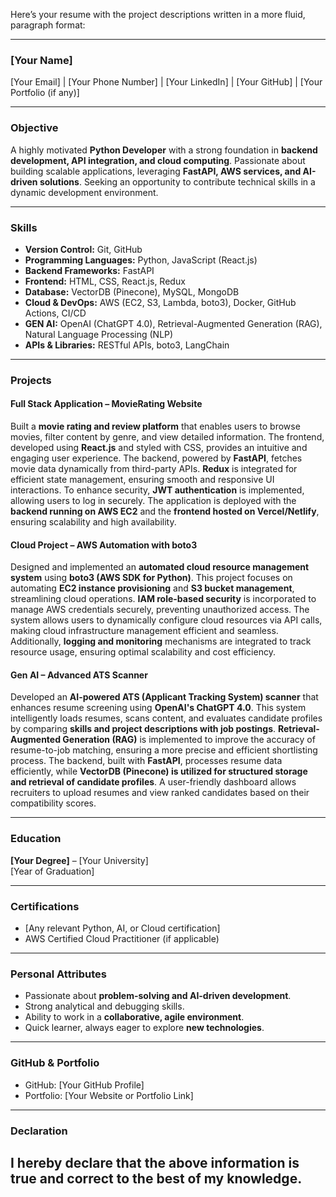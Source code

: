 Here’s your resume with the project descriptions written in a more fluid, paragraph format:  

---

### **[Your Name]**  
[Your Email] | [Your Phone Number] | [Your LinkedIn] | [Your GitHub] | [Your Portfolio (if any)]  

---

### **Objective**  
A highly motivated **Python Developer** with a strong foundation in **backend development, API integration, and cloud computing**. Passionate about building scalable applications, leveraging **FastAPI, AWS services, and AI-driven solutions**. Seeking an opportunity to contribute technical skills in a dynamic development environment.  

---

### **Skills**  
- **Version Control:** Git, GitHub  
- **Programming Languages:** Python, JavaScript (React.js)  
- **Backend Frameworks:** FastAPI  
- **Frontend:** HTML, CSS, React.js, Redux  
- **Database:** VectorDB (Pinecone), MySQL, MongoDB  
- **Cloud & DevOps:** AWS (EC2, S3, Lambda, boto3), Docker, GitHub Actions, CI/CD  
- **GEN AI:** OpenAI (ChatGPT 4.0), Retrieval-Augmented Generation (RAG), Natural Language Processing (NLP)  
- **APIs & Libraries:** RESTful APIs, boto3, LangChain  

---

### **Projects**  

#### **Full Stack Application – MovieRating Website**  
Built a **movie rating and review platform** that enables users to browse movies, filter content by genre, and view detailed information. The frontend, developed using **React.js** and styled with CSS, provides an intuitive and engaging user experience. The backend, powered by **FastAPI**, fetches movie data dynamically from third-party APIs. **Redux** is integrated for efficient state management, ensuring smooth and responsive UI interactions. To enhance security, **JWT authentication** is implemented, allowing users to log in securely. The application is deployed with the **backend running on AWS EC2** and the **frontend hosted on Vercel/Netlify**, ensuring scalability and high availability.  

#### **Cloud Project – AWS Automation with boto3**  
Designed and implemented an **automated cloud resource management system** using **boto3 (AWS SDK for Python)**. This project focuses on automating **EC2 instance provisioning** and **S3 bucket management**, streamlining cloud operations. **IAM role-based security** is incorporated to manage AWS credentials securely, preventing unauthorized access. The system allows users to dynamically configure cloud resources via API calls, making cloud infrastructure management efficient and seamless. Additionally, **logging and monitoring** mechanisms are integrated to track resource usage, ensuring optimal scalability and cost efficiency.  

#### **Gen AI – Advanced ATS Scanner**  
Developed an **AI-powered ATS (Applicant Tracking System) scanner** that enhances resume screening using **OpenAI's ChatGPT 4.0**. This system intelligently loads resumes, scans content, and evaluates candidate profiles by comparing **skills and project descriptions with job postings**. **Retrieval-Augmented Generation (RAG)** is implemented to improve the accuracy of resume-to-job matching, ensuring a more precise and efficient shortlisting process. The backend, built with **FastAPI**, processes resume data efficiently, while **VectorDB (Pinecone) is utilized for structured storage and retrieval of candidate profiles**. A user-friendly dashboard allows recruiters to upload resumes and view ranked candidates based on their compatibility scores.  

---

### **Education**  
**[Your Degree]** – [Your University]  
[Year of Graduation]  

---

### **Certifications**  
- [Any relevant Python, AI, or Cloud certification]  
- AWS Certified Cloud Practitioner (if applicable)  

---

### **Personal Attributes**  
- Passionate about **problem-solving and AI-driven development**.  
- Strong analytical and debugging skills.  
- Ability to work in a **collaborative, agile environment**.  
- Quick learner, always eager to explore **new technologies**.  

---

### **GitHub & Portfolio**  
- GitHub: [Your GitHub Profile]  
- Portfolio: [Your Website or Portfolio Link]  

---

### **Declaration**  
I hereby declare that the above information is true and correct to the best of my knowledge.  
---

